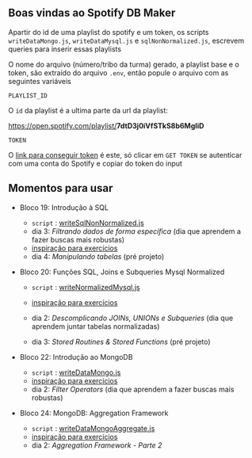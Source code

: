 ## Boas vindas ao Spotify DB Maker

Apartir do id de uma playlist do spotify e um token, os scripts `writeDataMongo.js`, `writeDataMysql.js` e `sqlNonNormalized.js`, escrevem queries para inserir essas playlists

O nome do arquivo (número/tribo da turma) gerado, a playlist base e o token, são extraído do arquivo `.env`, então popule o arquivo com as seguintes variáveis

`PLAYLIST_ID`

O `id` da playlist é a ultima parte da url da playlist:
<a href="https://open.spotify.com/playlist/7dtD3j0iVfSTkS8b6MgIiD"><p>https://open.spotify.com/playlist/<b>7dtD3j0iVfSTkS8b6MgIiD</b></p></a>

`TOKEN`

O [link para conseguir token](https://developer.spotify.com/console/get-track/) é este, só clicar em `GET TOKEN` se autenticar com uma conta do Spotify e copiar do token do input

## Momentos para usar

- Bloco 19: Introdução à SQL 
    - `script` : [writeSqlNonNormalized.js](mysql/writeNonNormalized.js)
    - dia 3: _Filtrando dados de forma específica_ (dia que aprendem a fazer buscas mais robustas)
    - [inspiração para exercícios](exercises/introdution-mysql.md)
    - dia 4: _Manipulando tabelas_ (pré projeto)

- Bloco 20: Funções SQL, Joins e Subqueries Mysql Normalized
    - `script` : [writeNormalizedMysql.js](mysql/writeNormalized.js)
    - [inspiração para exercícios](https://trybecourse.slack.com/archives/C01T2C18DSM/p1632174319141900)
    
    - dia 2: _Descomplicando JOINs, UNIONs e Subqueries_ (dia que aprendem juntar tabelas normalizadas)
    - dia 3: _Stored Routines & Stored Functions_ (pré projeto)

- Bloco 22: Introdução ao MongoDB 
    - `script` : [writeDataMongo.js](mongo/writeCommon.js)
    - [inspiração para exercícios](exercises/introdution-mongo.md)
    - dia 2: _Filter Operators_  (dia que aprendem a fazer buscas mais robustas)

- Bloco 24: MongoDB: Aggregation Framework 
    - `script` : [writeDataMongoAggregate.js](mongo/writeAggregation.js)
    - [inspiração para exercícios](exercises/mongoAggExample.mongodb)
    - dia 2: _Aggregation Framework - Parte 2_

